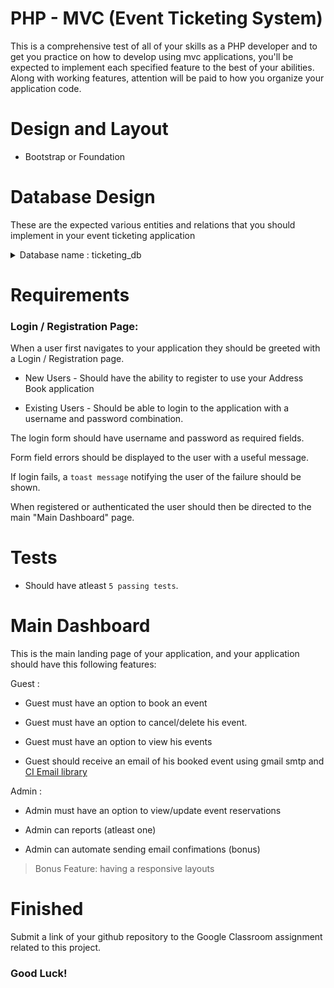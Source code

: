 # PHP - MVC (Event Ticketing System)

This is a comprehensive test of all of your skills as a PHP developer and to get you practice on how to develop using mvc applications, you'll be expected to implement each specified feature to the best of your abilities. Along with working features, attention will be paid to how you organize your application code.

# Design and Layout

* Bootstrap or Foundation

# Database Design

These are the expected various entities and relations that you should implement in your event ticketing application

<details>
<summary> Database name : ticketing_db </summary>

```
`roles`

* id 

* name Enum(admin = 1,guest = 2) = Enumeration of the role types

`users`

* id

* username = holders the username of the users

* password = hods the passwords of the users

* role_id = the role type of the users (Admin or Guest)

`events`

* id

* name = The name of the event (Eraserheads Reunion Concert)

* price = The ticket price of the event

`Guests`

* id

* user_id = Foreign key of the guest from `users` table

* fullname = The complete name of the attendees

* email = Contact email of the guest

* address = Contact address of the guest

* contact = Cellphone number of Phone number of the guest


`event_guest`

* id

* event_id = Foreign key of the `events` table

* guest_id = Foreign key of the `guests` table

* quantity = How many tickets ordered

* total = Total price of the ticket
```

</details>



# Requirements

### Login / Registration Page:

When a user first navigates to your application they should be greeted with a Login / Registration page.

* New Users - Should have the ability to register to use your Address Book application

* Existing Users - Should be able to login to the application with a username and password combination.

The login form should have username and password as required fields.

Form field errors should be displayed to the user with a useful message.

If login fails, a `toast message` notifying the user of the failure should be shown.

When registered or authenticated the user should then be directed to the main "Main Dashboard" page.

# Tests

* Should have atleast `5 passing tests`.


# Main Dashboard 

This is the main landing page of your application, and your application should have this following features:

Guest : 

* Guest must have an option to book an event

* Guest must have an option to cancel/delete his event.

* Guest must have an option to view his events

* Guest should receive an email of his booked event using gmail smtp and [CI Email library](https://codeigniter.com/user_guide/libraries/email.html)

Admin : 

* Admin must have an option to view/update event reservations

* Admin can reports (atleast one)

* Admin can automate sending email confimations (bonus) 


> Bonus Feature: having a responsive layouts


# Finished

Submit a link of your github repository to the Google Classroom assignment related to this project.

### Good Luck!

